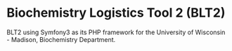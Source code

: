 Biochemistry Logistics Tool 2 (BLT2)
====

BLT2 using Symfony3 as its PHP framework for the University of Wisconsin - Madison, Biochemistry Department.